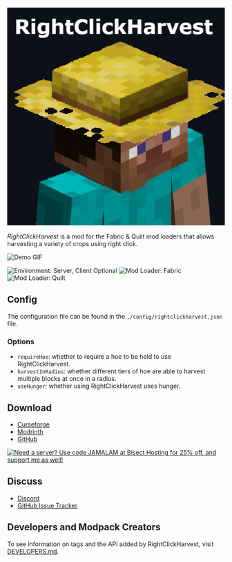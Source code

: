 ![RCH Logo](https://github.com/Jamalam360/assets/blob/main/mods/icons/right_click_harvest.png?raw=true)

_RightClickHarvest_ is a mod for the Fabric & Quilt mod loaders that allows harvesting a variety of crops using right
click.

![Demo GIF](https://github.com/JamCoreModding/RightClickHarvest/blob/1.19.x/demo.gif?raw=true)

![Environment: Server, Client Optional](https://img.shields.io/badge/environment-server%2c%20opt%20client-c65135?style=flat-square)
![Mod Loader: Fabric](https://img.shields.io/badge/mod%20loader-fabric-d64541?style=flat-square)
![Mod Loader: Quilt](https://img.shields.io/badge/mod%20loader-quilt-1967d5?style=flat-square)

## Config

The configuration file can be found in the `./config/rightclickharvest.json` file.

### Options

- `requireHoe`: whether to require a hoe to be held to use RightClickHarvest.
- `harvestInRadius`: whether different tiers of hoe are able to harvest multiple blocks at once in a radius.
- `useHunger`: whether using RightClickHarvest uses hunger.

## Download

- [Curseforge](https://curseforge.com/mc-mods/rightclickharvest)
- [Modrinth](https://modrinth.com/mod/rightclickharvest)
- [GitHub](https://github.com/JamCoreModding/RightClickHarvest/releases/latest)

[![Need a server? Use code JAMALAM at Bisect Hosting for 25% off, and support me as well!](https://www.bisecthosting.com/partners/custom-banners/bed9e0dd-9142-4d6e-8683-b593593c11ff.webp)](https://bisecthosting.com/jamalam)

## Discuss

- [Discord](https://discord.jamalam.tech)
- [GitHub Issue Tracker](https://github.com/JamCoreModding/RightClickHarvest/issues)

## Developers and Modpack Creators

To see information on tags and the API added by RightClickHarvest, visit [DEVELOPERS.md](https://github.com/JamCoreModding/RightClickHarvest/blob/1.19.x/DEVELOPERS.md).
